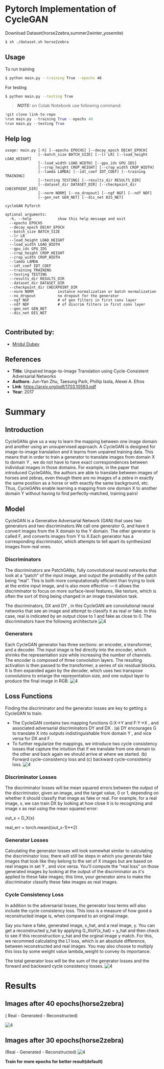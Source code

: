 # Pytorch Implementation of CycleGAN
Download Dataset(horse2zebra,summer2winter_yosemite) 
```bash
$ sh ./dataset.sh horse2zebra
```
## Usage
To run training
```bash
$ python main.py --training True --epochs 40 
```
For testing
```bash
$ python main.py --testing True 
```
> **_NOTE:_** on Colab Notebook use following command:
```python
!git clone link-to-repo
%run main.py --training True --epochs 40
%run main.py --testing True
```
## Help log
```
usage: main.py [-h] [--epochs EPOCHS] [--decay_epoch DECAY_EPOCH]
               [--batch_size BATCH_SIZE] [--lr LR] [--load_height LOAD_HEIGHT]
               [--load_width LOAD_WIDTH] [--gpu_ids GPU_IDS]
               [--crop_height CROP_HEIGHT] [--crop_width CROP_WIDTH]
               [--lamda LAMDA] [--idt_coef IDT_COEF] [--training TRAINING]
               [--testing TESTING] [--results_dir RESULTS_DIR]
               [--dataset_dir DATASET_DIR] [--checkpoint_dir CHECKPOINT_DIR]
               [--norm NORM] [--no_dropout] [--ngf NGF] [--ndf NDF]
               [--gen_net GEN_NET] [--dis_net DIS_NET]

cycleGAN PyTorch

optional arguments:
  -h, --help            show this help message and exit
  --epochs EPOCHS
  --decay_epoch DECAY_EPOCH
  --batch_size BATCH_SIZE
  --lr LR
  --load_height LOAD_HEIGHT
  --load_width LOAD_WIDTH
  --gpu_ids GPU_IDS
  --crop_height CROP_HEIGHT
  --crop_width CROP_WIDTH
  --lamda LAMDA
  --idt_coef IDT_COEF
  --training TRAINING
  --testing TESTING
  --results_dir RESULTS_DIR
  --dataset_dir DATASET_DIR
  --checkpoint_dir CHECKPOINT_DIR
  --norm NORM           instance normalization or batch normalization
  --no_dropout          no dropout for the generator
  --ngf NGF             # of gen filters in first conv layer
  --ndf NDF             # of discrim filters in first conv layer
  --gen_net GEN_NET
  --dis_net DIS_NET
                        
  ```
## Contributed by:
* [Mridul Dubey](https://github.com/mridul911)
## References

* **Title**: Unpaired Image-to-Image Translation using Cycle-Consistent Adversarial Networks
* **Authors**: Jun-Yan Zhu, Taesung Park, Phillip Isola, Alexei A. Efros
* **Link**: https://arxiv.org/pdf/1703.10593.pdf
* **Year**: 2017

# Summary

## **Introduction** 
CycleGANs give us a way to learn the mapping between one image domain and another using an unsupervised approach. A CycleGAN is designed for image-to-image translation and it learns from unpaired training data. This means that in order to train a generator to translate images from domain  X  to domain  Y , we do not have to have exact correspondences between individual images in those domains. For example, in the paper that introduced CycleGANs, the authors are able to translate between images of horses and zebras, even though there are no images of a zebra in exactly the same position as a horse or with exactly the same background, etc. Thus, CycleGANs enable learning a mapping from one domain  X  to another domain  Y  without having to find perfectly-matched, training pairs!
## **Model**
CycleGAN is a Generative Adversarial Network (GAN) that uses two generators and two discriminators.We call one generator G, and have it convert images from the X domain to the Y domain. The other generator is called F, and converts images from Y to X.Each generator has a corresponding discriminator, which attempts to tell apart its synthesized images from real ones.
### **Discriminators**
   The discriminators are PatchGANs, fully convolutional neural networks that look at a “patch” of the input image, and output the probability of the patch being “real”. This is both more computationally efficient than trying to look at the entire input image, and is also more effective — it allows the discriminator to focus on more surface-level features, like texture, which is often the sort of thing being changed in an image translation task.
   
   The discriminators,  DX  and  DY , in this CycleGAN are convolutional neural networks that see an image and attempt to classify it as real or fake. In this case, real is indicated by an output close to 1 and fake as close to 0. The discriminators have the following architecture
   ![4](./assets/discriminator_layers.png)
### **Generators**

Each CycleGAN generator has three sections: an encoder, a transformer, and a decoder. The input image is fed directly into the encoder, which shrinks the representation size while increasing the number of channels. The encoder is composed of three convolution layers. The resulting activation is then passed to the transformer, a series of six residual blocks. It is then expanded again by the decoder, which uses two transpose convolutions to enlarge the representation size, and one output layer to produce the final image in RGB.
![4](./assets/generator.png)

## **Loss Functions**
Finding the discriminator and the generator losses are key to getting a CycleGAN to train.
* The CycleGAN contains two mapping functions  G:X→Y  and  F:Y→X , and associated adversarial discriminators  DY  and  DX . (a)  DY  encourages  G  to translate  X  into outputs indistinguishable from domain  Y , and vice versa for  DX  and  F .
* To further regularize the mappings, we introduce two cycle consistency losses that capture the intuition that if we translate from one domain to the other and back again we should arrive at where we started. (b) Forward cycle-consistency loss and (c) backward cycle-consistency loss.
![4](./assets/CYCLEGAN_loss.png)
### **Discriminator Losses**
The discriminator losses will be mean squared errors between the output of the discriminator, given an image, and the target value, 0 or 1, depending on whether it should classify that image as fake or real. For example, for a real image, x, we can train  DX  by looking at how close it is to recognizing and image x as real using the mean squared error:

out_x = D_X(x)

real_err = torch.mean((out_x-1)**2)
### **Generator Losses**
Calculating the generator losses will look somewhat similar to calculating the discriminator loss; there will still be steps in which you generate fake images that look like they belong to the set of  X  images but are based on real images in set  Y , and vice versa. You'll compute the "real loss" on those generated images by looking at the output of the discriminator as it's applied to these fake images; this time, your generator aims to make the discriminator classify these fake images as real images.
### **Cycle Consistency Loss**
In addition to the adversarial losses, the generator loss terms will also include the cycle consistency loss. This loss is a measure of how good a reconstructed image is, when compared to an original image.

Say you have a fake, generated image, x_hat, and a real image, y. You can get a reconstructed y_hat by applying G_XtoY(x_hat) = y_hat and then check to see if this reconstruction y_hat and the orginal image y match. For this, we recommed calculating the L1 loss, which is an absolute difference, between reconstructed and real images. You may also choose to multiply this loss by some weight value lambda_weight to convey its importance.

The total generator loss will be the sum of the generator losses and the forward and backward cycle consistency losses.
![4](./assets/loss.png)
# **Results**

## Images after 40 epochs(horse2zebra)
( Real - Generated - Reconstructed)

![4](./assets/epoch40.jpg)
## Images after 30 epochs(horse2zebra)
 (Real - Generated - Reconstructed)
![4](./assets/epoch30.jpg)

**Train for more epochs for better result(default)**
